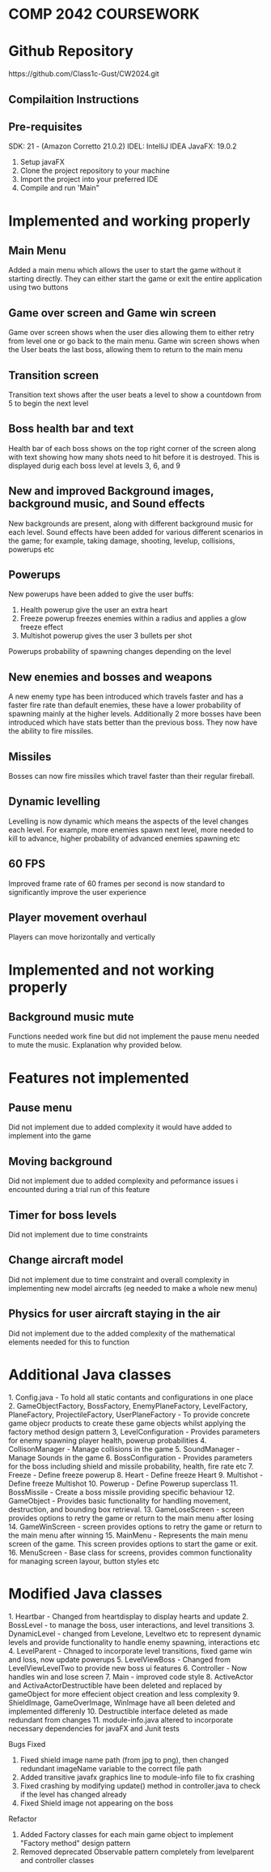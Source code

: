 <h1>COMP 2042 COURSEWORK</h1>

<h1>Github Repository</h1>
https://github.com/Class1c-Gust/CW2024.git

## Compilaition Instructions
## Pre-requisites
SDK: 21 - (Amazon Corretto 21.0.2)
IDEL: IntelliJ IDEA
JavaFX: 19.0.2

1. Setup javaFX
2. Clone the project repository to your machine
3. Import the project into your preferred IDE
4. Compile and run 'Main"

<h1>Implemented and working properly</h1>

## Main Menu
Added a main menu which allows the user to start the game without it starting directly. They can either start the game or exit the entire application using two buttons

## Game over screen and Game win screen
Game over screen shows when the user dies allowing them to either retry from level one or go back to the main menu. Game win screen shows when the User beats the last boss, allowing them to return to the main menu

## Transition screen
Transition text shows after the user beats a level to show a countdown from 5 to begin the next level

## Boss health bar and text
Health bar of each boss shows on the top right corner of the screen along with text showing how many shots need to hit before it is destroyed. This is displayed durig each boss level at levels 3, 6, and 9

## New and improved Background images, background music, and Sound effects
New backgrounds are present, along with different background music for each level. Sound effects have been added for various different scenarios in the game; for example, taking damage, shooting, levelup, collisions, powerups etc

## Powerups
New powerups have been added to give the user buffs:
1. Health powerup give the user an extra heart
2. Freeze powerup freezes enemies within a radius and applies a glow freeze effect
3. Multishot powerup gives the user 3 bullets per shot

Powerups probability of spawning changes depending on the level

## New enemies and bosses and weapons
A new enemy type has been introduced which travels faster and has a faster fire rate than default enemies, these have a lower probability of spawning mainly at the higher levels. Additionally 2 more bosses have been introduced which have stats better than the previous boss. They now have the ability to fire missiles.

## Missiles
Bosses can now fire missiles which travel faster than their regular fireball.

## Dynamic levelling
Levelling is now dynamic which means the aspects of the level changes each level. For example, more enemies spawn next level, more needed to kill to advance, higher probability of advanced enemies spawning etc

## 60 FPS 
Improved frame rate of 60 frames per second is now standard to significantly improve the user experience

## Player movement overhaul
Players can move horizontally and vertically


<h1>Implemented and not working properly</h1>

## Background music mute 
Functions needed work fine but did not implement the pause menu needed to mute the music. Explanation why provided below.

<h1>Features not implemented</h1>

## Pause menu
Did not implement due to added complexity it would have added to implement into the game

## Moving background 
Did not implement due to added complexity and peformance issues i encounted during a trial run of this feature

## Timer for boss levels
Did not implement due to time constraints 

## Change aircraft model
Did not implement due to time constraint and overall complexity in implementing new model aircrafts (eg needed to make a whole new menu)

## Physics for user aircraft staying in the air
Did not implement due to the added complexity of the mathematical elements needed for this to function

<h1>Additional Java classes</h1>
1. Config.java - To hold all static contants and configurations in one place <br>
2. GameObjectFactory, BossFactory, EnemyPlaneFactory, LevelFactory, PlaneFactory, ProjectileFactory, UserPlaneFactory - To provide concrete game objecr products to create these game objects whilst applying the factory method design pattern
3, LevelConfiguration - Provides parameters for enemy spawning player health, powerup probabilities
4. CollisonManager - Manage collisions in the game
5. SoundManager - Manage Sounds in the game
6. BossConfiguration - Provides parameters for the boss including shield and missile probability, health, fire rate etc
7. Freeze - Define freeze powerup
8. Heart - Define freeze Heart
9. Multishot - Define freeze Multishot
10. Powerup - Define Powerup superclass
11. BossMissile - Create a boss missile providing specific behaviour
12. GameObject - Provides basic functionality for handling movement, destruction, and bounding box retrieval.
13. GameLoseScreen - screen provides options to retry the game or return to the main menu after losing
14. GameWinScreen - screen provides options to retry the game or return to the main menu after winning
15. MainMenu - Represents the main menu screen of the game. This screen provides options to start the game or exit.
16. MenuScreen - Base class for screens, provides common functionality for managing screen layour, button styles etc

<h1>Modified Java classes</h1>
1. Heartbar - Changed from heartdisplay to display hearts and update
2. BossLevel - to manage the boss, user interactions, and level transitions
3. DynamicLevel - changed from Levelone, Leveltwo etc to represent dynamic levels and provide functionality to handle enemy spawning, interactions etc
4. LevelParent - Chnaged to incorporate level transitions, fixed game win and loss, now update powerups
5. LevelViewBoss - Changed from LevelViewLevelTwo to provide new boss ui features 
6. Controller - Now handles win and lose screen
7. Main - improved code style
8. ActiveActor and ActivaActorDestructible have been deleted and replaced by gameObject for more effecient object creation and less complexity
9. ShieldImage, GameOverImage, WinImage have all been deleted and implemented differenly
10. Destructible interface deleted as made redundant from changes
11. module-info.java altered to incorporate necessary dependencies for javaFX and Junit tests


































Bugs Fixed
1. Fixed shield image name path (from jpg to png), then changed redundant imageName variable to the correct file path
2. Added transitive javafx graphics line to module-info file to fix crashing
3. Fixed crashing by modifying update() method in controller.java to check if the level has changed already
4. Fixed Shield image not appearing on the boss


Refactor
1. Added Factory classes for each main game object to implement "Factory method" design pattern
2. Removed deprecated Observable pattern completely from levelparent and controller classes
